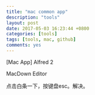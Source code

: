 ```yaml
---
title: "mac common app"
description: "tools"
layout: post
date: 2017-05-03 16:23:44 +0800
categories: [tools]
tags: [tools, mac, github]
comments: yes
---
```


[Mac App] Alfred 2

<a herf='https://www.zybuluo.com/mdeditor'> MacDown Editor </a>

点击白条一下，按键盘esc。解决。

